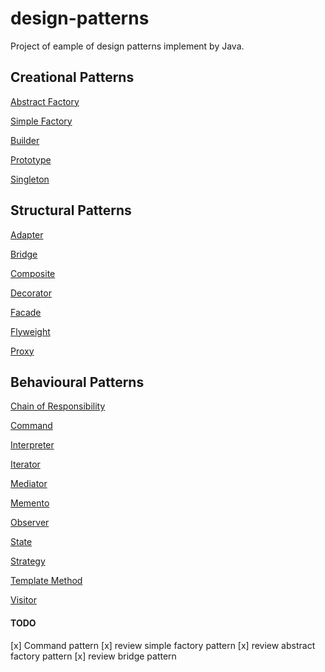 # design-patterns
Project of eample of design patterns implement by Java.

## Creational Patterns
[Abstract Factory](https://github.com/kan01234/design-patterns/tree/master/abstract-factory-pattern)

[Simple Factory](https://github.com/kan01234/design-patterns/tree/master/simple-factory-pattern)

[Builder](https://github.com/kan01234/design-patterns/tree/master/builder-pattern)

[Prototype](https://github.com/kan01234/design-patterns/tree/master/prototype-pattern)

[Singleton](https://github.com/kan01234/design-patterns/tree/master/singleton-pattern)

## Structural Patterns
[Adapter](https://github.com/kan01234/design-patterns/tree/master/adapter-pattern)

[Bridge](https://github.com/kan01234/design-patterns/tree/master/bridge-pattern)

[Composite](https://github.com/kan01234/design-patterns/tree/master/composite-pattern)

[Decorator](https://github.com/kan01234/design-patterns/tree/master/decorator-pattern)

[Facade](https://github.com/kan01234/design-patterns/tree/master/facade-pattern)

[Flyweight](https://github.com/kan01234/design-patterns/tree/master/flyweight-pattern)

[Proxy](https://github.com/kan01234/design-patterns/tree/master/proxy-pattern)

## Behavioural Patterns
[Chain of Responsibility](https://github.com/kan01234/design-patterns/tree/master/chain-of-responsibility-pattern)

[Command](https://github.com/kan01234/design-patterns/tree/master/command-pattern)

[Interpreter](https://github.com/kan01234/design-patterns/tree/master/interpreter-pattern)

[Iterator](https://github.com/kan01234/design-patterns/tree/master/iterator-pattern)

[Mediator](https://github.com/kan01234/design-patterns/tree/master/mediator-pattern)

[Memento](https://github.com/kan01234/design-patterns/tree/master/memento-pattern)

[Observer](https://github.com/kan01234/design-patterns/tree/master/observer-pattern)

[State](https://github.com/kan01234/design-patterns/tree/master/state-pattern)

[Strategy](https://github.com/kan01234/design-patterns/tree/master/strategy-pattern)

[Template Method](https://github.com/kan01234/design-patterns/tree/master/template-method-pattern)

[Visitor](https://github.com/kan01234/design-patterns/tree/master/visitor-pattern)

#### TODO
[x] Command pattern
[x] review simple factory pattern
[x] review abstract factory pattern
[x] review bridge pattern
